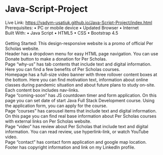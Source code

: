# Java-Script-Project
Live Link:
https://vadym-usatiuk.github.io/Java-Script-Project/index.html
<br>
Prerequisites:
•	PC or mobile device
•	Updated Browser
•	Internet
<br>
Built With:
•	Java Script
•	HTML5
•	CSS
•	Bootstrap 4.5
<br>
<br>
Getting Started:
This design-responsive website is a promo of official Per Scholas website.
<br>
Header has a dropdown menu for easy HTML page navigation. You can use Donate button to make a donation for Per Scholas.
<br>
Page “why-us” has tab contents that include text and digital information.
Here you can find a few benefits of Per Scholas courses.
<br>
Homepage has a full-size video banner with three rollover content boxes at the bottom. Here you can find motivation text, information about online classes during pandemic situation and about future plans to study on-site. Each content box includes nav-links. 
<br>
Page “coming-soon” has JS countdown timer and form application.
On this page you can set date of start Java Full Stack Development course.
Using the application form, you can apply for the course.
<br>
Page “courses” has carousel items that include text and digital information. 
On this page you can find real base information about Per Scholas courses with external links on Per Scholas website.
<br>
Page “video” has review about Per Scholas that include text and digital information. You can read review, use hyperlink-link, or watch YouTube video.
<br>
Page “contact” has contact form application and google map location.
<br>
Footer has copyright information and link on my LinkedIn profile.



